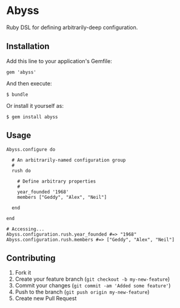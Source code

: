 # Abyss

Ruby DSL for defining arbitrarily-deep configuration.

## Installation

Add this line to your application's Gemfile:

    gem 'abyss'

And then execute:

    $ bundle

Or install it yourself as:

    $ gem install abyss

## Usage

    Abyss.configure do

      # An arbitrarily-named configuration group
      #
      rush do

        # Define arbitrary properties
        #
        year_founded '1968'
        members ["Geddy", "Alex", "Neil"]

      end

    end

    # Accessing...
    Abyss.configuration.rush.year_founded #=> "1968"
    Abyss.configuration.rush.members #=> ["Geddy", "Alex", "Neil"]

## Contributing

1. Fork it
2. Create your feature branch (`git checkout -b my-new-feature`)
3. Commit your changes (`git commit -am 'Added some feature'`)
4. Push to the branch (`git push origin my-new-feature`)
5. Create new Pull Request
